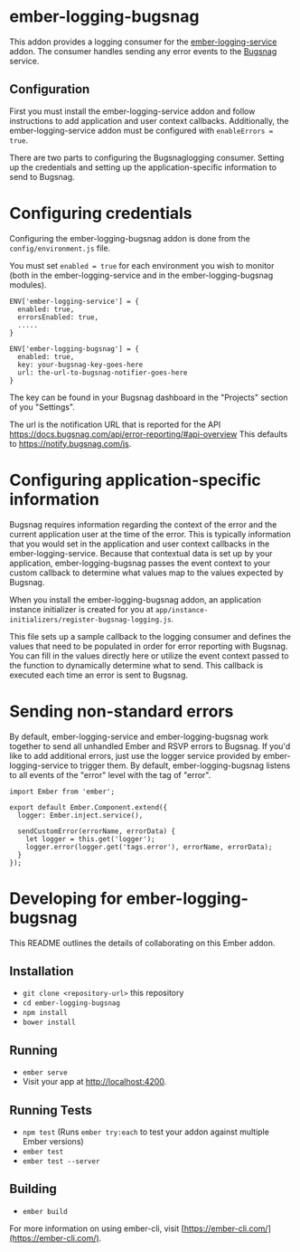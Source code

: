 # ember-logging-bugsnag

This addon provides a logging consumer for the [ember-logging-service](https://github.com/acquia/ember-logging-service/) addon.
The consumer handles sending any error events to the [Bugsnag](https://bugsnag.com/) service.

## Configuration

First you must install the ember-logging-service addon and follow instructions
to add application and user context callbacks.  Additionally, the ember-logging-service
addon must be configured with `enableErrors = true`.

There are two parts to configuring the Bugsnaglogging consumer.  Setting up the
credentials and setting up the application-specific information to send to
Bugsnag.

# Configuring credentials
Configuring the ember-logging-bugsnag addon is done from the `config/environment.js` file.

You must set `enabled = true` for each environment you wish to monitor (both in the
ember-logging-service and in the ember-logging-bugsnag modules).

```
ENV['ember-logging-service'] = {
  enabled: true,
  errorsEnabled: true,
  .....
}

ENV['ember-logging-bugsnag'] = {
  enabled: true,
  key: your-bugsnag-key-goes-here
  url: the-url-to-bugsnag-notifier-goes-here
}
```

The key can be found in your Bugsnag dashboard in the "Projects" section of you
"Settings".  

The url is the notification URL that is reported for the API https://docs.bugsnag.com/api/error-reporting/#api-overview
This defaults to https://notify.bugsnag.com/js.

# Configuring application-specific information
Bugsnag requires information regarding the context of the error and the current
application user at the time of the error.  This is typically information that 
you would set in the application and user context callbacks in the ember-logging-service.
Because that contextual data is set up by your application, ember-logging-bugsnag
passes the event context to your custom callback to determine what values map
to the values expected by Bugsnag.

When you install the ember-logging-bugsnag addon, an application instance initializer
is created for you at `app/instance-initializers/register-bugsnag-logging.js`.

This file sets up a sample callback to the logging consumer and defines the values
that need to be populated in order for error reporting with Bugsnag.  You can
fill in the values directly here or utilize the event context passed to the
function to dynamically determine what to send.  This callback is executed each
time an error is sent to Bugsnag.

# Sending non-standard errors
By default, ember-logging-service and ember-logging-bugsnag work together to
send all unhandled Ember and RSVP errors to Bugsnag.  If you'd like to add additional
errors, just use the logger service provided by ember-logging-service to trigger
them.  By default, ember-logging-bugsnag listens to all events of the "error"
level with the tag of "error".

```
import Ember from 'ember';

export default Ember.Component.extend({
  logger: Ember.inject.service(),

  sendCustomError(errorName, errorData) {
    let logger = this.get('logger');
    logger.error(logger.get('tags.error'), errorName, errorData);
  }
});
```
# Developing for ember-logging-bugsnag

This README outlines the details of collaborating on this Ember addon.

## Installation

* `git clone <repository-url>` this repository
* `cd ember-logging-bugsnag`
* `npm install`
* `bower install`

## Running

* `ember serve`
* Visit your app at [http://localhost:4200](http://localhost:4200).

## Running Tests

* `npm test` (Runs `ember try:each` to test your addon against multiple Ember versions)
* `ember test`
* `ember test --server`

## Building

* `ember build`

For more information on using ember-cli, visit [https://ember-cli.com/](https://ember-cli.com/).
